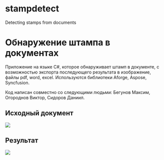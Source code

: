 # stampdetect
 Detecting stamps from documents
 
 # Обнаружение штампа в документах
 Приложение на языке C#, которое обнаруживает штамп в документе, с возможностью экспорта последующего результата в изображение, файлы pdf, word, excel. Используются библиотеки Aforge, Aspose, Syncfusion.
 
 Код написан совместно со следующими людьми: Бегунов Максим, Огороднов Виктор, Сидоров Даниил.
 
 Исходный документ
------------
<img src="https://sun9-17.userapi.com/c850232/v850232453/1c39a1/4IBIW">

 Результат
------------
<img src="https://sun9-31.userapi.com/c850232/v850232453/1c39a8/bBesZ6oM5Q4.jpg">
